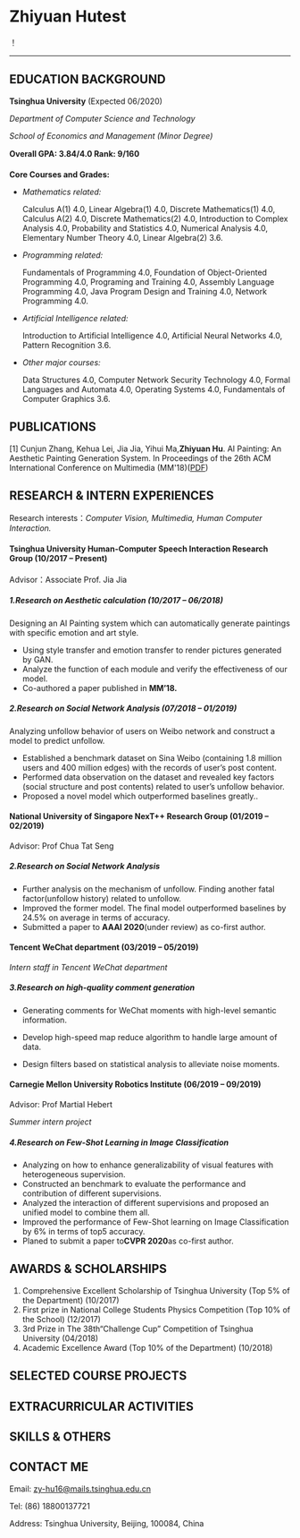 # Zhiyuan Hutest

！[](https://github.com/BinahHu/BinahHu.github.io/tree/master/pic)

---------------

## EDUCATION BACKGROUND

**Tsinghua University** (Expected 06/2020)

*Department of Computer Science and Technology*

*School of Economics and Management (Minor Degree)*


**Overall GPA: 3.84/4.0  Rank: 9/160**

**Core Courses and Grades:**

- *Mathematics related:*

  Calculus A(1) 4.0, Linear Algebra(1) 4.0, Discrete Mathematics(1) 4.0, Calculus A(2) 4.0, Discrete Mathematics(2) 4.0, Introduction to Complex Analysis 4.0, Probability and Statistics 4.0, Numerical Analysis 4.0, Elementary Number Theory 4.0, Linear Algebra(2) 3.6.

- *Programming related:*

  Fundamentals of Programming 4.0, Foundation of Object-Oriented Programming 4.0, Programing and Training 4.0, Assembly Language Programming 4.0, Java Program Design and Training 4.0, Network Programming 4.0. 

- *Artificial Intelligence related:*

  Introduction to Artificial Intelligence 4.0, Artificial Neural Networks 4.0, Pattern Recognition 3.6. 

- *Other major courses:*

  Data Structures 4.0, Computer Network Security Technology 4.0, Formal Languages and Automata 4.0, Operating Systems 4.0, Fundamentals of Computer Graphics 3.6.

## PUBLICATIONS

[1] Cunjun Zhang, Kehua Lei, Jia Jia, Yihui Ma,**Zhiyuan Hu**. AI Painting: An Aesthetic Painting Generation System. In Proceedings of the 26th ACM International Conference on Multimedia (MM'18)([PDF](http://hcsi.cs.jykf64718281.com/Paper/Paper18/MM-LEIKEHUA.pdf))

## RESEARCH & INTERN EXPERIENCES

Research interests：*Computer Vision, Multimedia, Human Computer Interaction.* 

#### Tsinghua University Human-Computer Speech Interaction Research Group (10/2017 – Present)

Advisor：Associate Prof. Jia Jia

##### 1.Research on Aesthetic calculation (10/2017 – 06/2018)

Designing an AI Painting system which can automatically generate paintings with specific emotion and art style.

- Using style transfer and emotion transfer to render pictures generated by GAN.
- Analyze the function of each module and verify the effectiveness of our model.
- Co-authored a paper published in **MM’18.**

##### 2.Research on Social Network Analysis (07/2018 – 01/2019)

Analyzing unfollow behavior of users on Weibo network and construct a model to predict unfollow.

- Established a benchmark dataset on Sina Weibo (containing 1.8 million users and 400 million edges) with the records of user’s post content.
- Performed data observation on the dataset and revealed key factors (social structure and post contents) related to user’s unfollow behavior.
- Proposed a novel model which outperformed baselines greatly.. 

 

#### National University of Singapore NexT++ Research Group (01/2019 – 02/2019)

Advisor: Prof Chua Tat Seng

##### 2.Research on Social Network Analysis

- Further analysis on the mechanism of unfollow. Finding another fatal factor(unfollow history) related to unfollow.
- Improved the former model. The final model outperformed baselines by 24.5% on average in terms of accuracy.
- Submitted a paper to **AAAI 2020**(under review) as co-first author.

 

#### Tencent WeChat department (03/2019 – 05/2019)

*Intern staff in Tencent WeChat department*

##### 3.Research on high-quality comment generation

- Generating comments for WeChat moments with high-level semantic information.

- Develop high-speed map reduce algorithm to handle large amount of data.
- Design filters based on statistical analysis to alleviate noise moments.

 

#### Carnegie Mellon University Robotics Institute (06/2019 – 09/2019)

Advisor: Prof Martial Hebert

*Summer intern project*

##### 4.Research on Few-Shot Learning in Image Classification

- Analyzing on how to enhance generalizability of visual features with heterogeneous supervision.
- Constructed an benchmark to evaluate the performance and contribution of different supervisions.
- Analyzed the interaction of different supervisions and proposed an unified model to combine them all.
- Improved the performance of Few-Shot learning on Image Classification by 6% in terms of top5 accuracy.
- Planed to submit a paper to**CVPR 2020**as co-first author.

## AWARDS & SCHOLARSHIPS

1. Comprehensive Excellent Scholarship of Tsinghua University (Top 5% of the Department) (10/2017)
2. First prize in National College Students Physics Competition (Top 10% of the School) (12/2017)
3. 3rd Prize in The 38th“Challenge Cup” Competition of Tsinghua University (04/2018)
4. Academic Excellence Award (Top 10% of the Department) (10/2018)

## SELECTED COURSE PROJECTS



## EXTRACURRICULAR ACTIVITIES



## SKILLS & OTHERS



## CONTACT ME

Email: zy-hu16@mails.tsinghua.edu.cn

Tel: (86) 18800137721

Address: Tsinghua University, Beijing, 100084, China